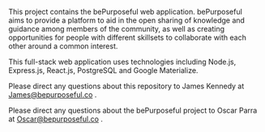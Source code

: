 This project contains the bePurposeful web application. bePurposeful  
aims to provide a platform to aid in the open sharing of knowledge and 
guidance among members of the community, as well as creating 
opportunities for people with different skillsets to collaborate with 
each other around a common interest. 

This full-stack web application uses technologies including Node.js, 
Express.js, React.js, PostgreSQL and Google Materialize.

Please direct any questions about this repository to James Kennedy at
James@bepurposeful.co .

Please direct any questions about the bePurposeful project to Oscar
Parra at Oscar@bepurposeful.co .
